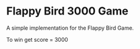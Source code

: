 Flappy Bird 3000 Game
=====================

A simple implementation for the Flappy Bird Game.

To win get score = 3000